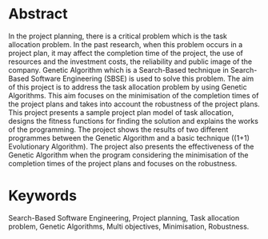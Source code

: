 # Abstract

In the project planning, there is a critical problem which is the task allocation problem. In the past research, when this problem occurs in a project plan, it may affect the completion time of the project, the use of resources and the investment costs, the reliability and public image of the company. Genetic Algorithm which is a Search-Based technique in Search-Based Software Engineering (SBSE) is used to solve this problem. The aim of this project is to address the task allocation problem by using Genetic Algorithms. This aim focuses on the minimisation of the completion times of the project plans and takes into account the robustness of the project plans. This project presents a sample project plan model of task allocation, designs the fitness functions for finding the solution and explains the works of the programming. The project shows the results of two different programmes between the Genetic Algorithm and a basic technique ((1+1) Evolutionary Algorithm). The project also presents the effectiveness of the Genetic Algorithm when the program considering the minimisation of the completion times of the project plans and focuses on the robustness.

# Keywords

Search-Based Software Engineering, Project planning, Task allocation problem, Genetic Algorithms, Multi objectives, Minimisation, Robustness.
